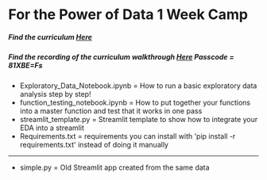 # For the Power of Data 1 Week Camp

##### Find the curriculum [Here](https://www.notion.so/aicamp/1-Week-Winter-Camp-Timeline-The-Power-of-Data-7fcf3c000e934a0b88cd922722b72158)
##### Find the recording of the curriculum walkthrough [Here](https://us06web.zoom.us/rec/share/ap4wfeZkosfwLNKPpbSOZYFdfmdqii8y6yW3HkPywrOKinHktikVVAUWrPydympz.VvdB323mBF-tdopy?startTime=1638201715000) Passcode = 81XBE=Fs

- Exploratory_Data_Notebook.ipynb = How to run a basic exploratory data analysis step by step!
- function_testing_notebook.ipynb = How to put together your functions into a master function and test that it works in one pass 
- streamlit_template.py = Streamlit template to show how to integrate your EDA into a streamlit
- Requirements.txt = requirements you can install with 'pip install -r requirements.txt' instead of doing it manually
------
- simple.py = Old Streamlit app created from the same data
